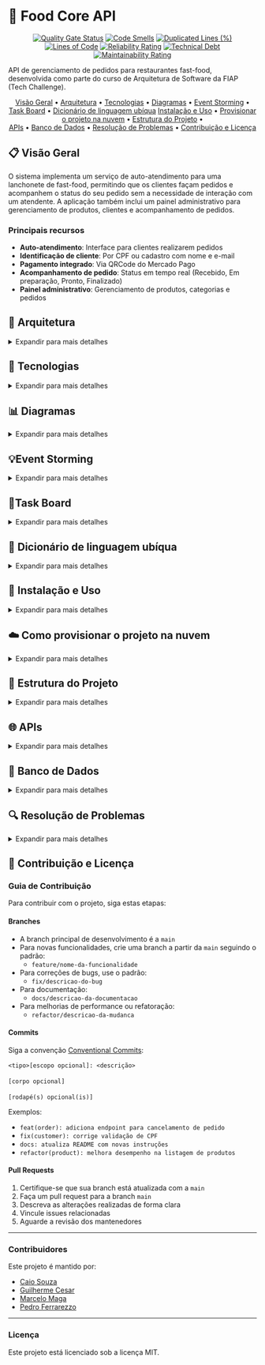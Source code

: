 # 🍔 Food Core API

<div align="center">

[![Quality Gate Status](https://sonarcloud.io/api/project_badges/measure?project=FIAP-SOAT-TECH-TEAM_food-core-api&metric=alert_status&token=19e960f56f10089f0c8d262863b33c62a92dbc46)](https://sonarcloud.io/summary/new_code?id=FIAP-SOAT-TECH-TEAM_food-core-api)
[![Code Smells](https://sonarcloud.io/api/project_badges/measure?project=FIAP-SOAT-TECH-TEAM_food-core-api&metric=code_smells&token=19e960f56f10089f0c8d262863b33c62a92dbc46)](https://sonarcloud.io/summary/new_code?id=FIAP-SOAT-TECH-TEAM_food-core-api)
[![Duplicated Lines (%)](https://sonarcloud.io/api/project_badges/measure?project=FIAP-SOAT-TECH-TEAM_food-core-api&metric=duplicated_lines_density&token=19e960f56f10089f0c8d262863b33c62a92dbc46)](https://sonarcloud.io/summary/new_code?id=FIAP-SOAT-TECH-TEAM_food-core-api)
[![Lines of Code](https://sonarcloud.io/api/project_badges/measure?project=FIAP-SOAT-TECH-TEAM_food-core-api&metric=ncloc&token=19e960f56f10089f0c8d262863b33c62a92dbc46)](https://sonarcloud.io/summary/new_code?id=FIAP-SOAT-TECH-TEAM_food-core-api)
[![Reliability Rating](https://sonarcloud.io/api/project_badges/measure?project=FIAP-SOAT-TECH-TEAM_food-core-api&metric=reliability_rating&token=19e960f56f10089f0c8d262863b33c62a92dbc46)](https://sonarcloud.io/summary/new_code?id=FIAP-SOAT-TECH-TEAM_food-core-api)
[![Technical Debt](https://sonarcloud.io/api/project_badges/measure?project=FIAP-SOAT-TECH-TEAM_food-core-api&metric=sqale_index&token=19e960f56f10089f0c8d262863b33c62a92dbc46)](https://sonarcloud.io/summary/new_code?id=FIAP-SOAT-TECH-TEAM_food-core-api)
[![Maintainability Rating](https://sonarcloud.io/api/project_badges/measure?project=FIAP-SOAT-TECH-TEAM_food-core-api&metric=sqale_rating&token=19e960f56f10089f0c8d262863b33c62a92dbc46)](https://sonarcloud.io/summary/new_code?id=FIAP-SOAT-TECH-TEAM_food-core-api)
</div>

API de gerenciamento de pedidos para restaurantes fast-food, desenvolvida como parte do curso de Arquitetura de Software
da FIAP (Tech Challenge).

<div align="center">
  <a href="#visao-geral">Visão Geral</a> •
  <a href="#arquitetura">Arquitetura</a> •
  <a href="#tecnologias">Tecnologias</a> •
  <a href="#diagramas">Diagramas</a> •
  <a href="#eventstorming">Event Storming</a> •
  <a href="#taskboard">Task Board</a> •
  <a href="#dicionario">Dicionário de linguagem ubíqua</a>
  <a href="#instalacao-e-uso">Instalação e Uso</a> •
  <a href="#provisionamento-na-nuvem">Provisionar o projeto na nuvem</a> •
  <a href="#estrutura-do-projeto">Estrutura do Projeto</a> • <br/>
  <a href="#apis">APIs</a> •
  <a href="#banco-de-dados">Banco de Dados</a> •
  <a href="#resolucao-de-problemas">Resolução de Problemas</a> •
  <a href="#contribuicao-e-licenca">Contribuição e Licença</a>
</div>

<h2 id="visao-geral">📋 Visão Geral</h2>

O sistema implementa um serviço de auto-atendimento para uma lanchonete de fast-food, permitindo que os clientes façam
pedidos e acompanhem o status do seu pedido sem a necessidade de interação com um atendente. A aplicação também inclui
um painel administrativo para gerenciamento de produtos, clientes e acompanhamento de pedidos.

### Principais recursos

- **Auto-atendimento**: Interface para clientes realizarem pedidos
- **Identificação de cliente**: Por CPF ou cadastro com nome e e-mail
- **Pagamento integrado**: Via QRCode do Mercado Pago
- **Acompanhamento de pedido**: Status em tempo real (Recebido, Em preparação, Pronto, Finalizado)
- **Painel administrativo**: Gerenciamento de produtos, categorias e pedidos

## 🧱 Arquitetura

<details>
<summary>Expandir para mais detalhes</summary>

Este projeto segue os princípios da **Arquitetura Limpa (Clean Architecture)** com o objetivo de manter um core de negócio independente, purista e facilmente testável. O desenho modular segue uma separação clara de responsabilidades entre camadas, respeitando dependências unidirecionais e regras de isolamento.

### 🎯 Princípios Adotados

- O **core** (domain, application e interface adapters) **não possui dependências de frameworks**
- O uso de bibliotecas externas (como Spring, MapStruct ou JPA) está **restrito à infraestrutura**
- Todas as interfaces de entrada e saída são representadas por **portas (interfaces)** no core
- O fluxo é baseado em **casos de uso (UseCases)** acionados por adaptadores de interface
- As comunicações são feitas por **gateways**, permitindo **inversão de dependência**
- A arquitetura permite **extração futura para microsserviços**, sem acoplamento com tecnologias específicas

---

### 📐 Diagrama de Fluxo

![Diagrama de Fluxo](docs/diagrams/user-flowchart.svg)

### Monolito Modular (Spring Modulith)

A aplicação é estruturada como um monolito modular usando Spring Modulith, com contextos limitados (bounded contexts)
bem definidos para cada domínio de negócio:

![Diagrama Monolito Modular](docs/diagrams/monolito-modular.svg)

Cada módulo:

- É autocontido, com seus próprios adaptadores, portas e domínio
- Comunica-se com outros módulos através de eventos de domínio
- Pode ser extraído como um serviço independente no futuro

### Eventos de Domínio

O sistema utiliza eventos de domínio assíncronos entre módulos, permitindo:

- Comunicação desacoplada
- Notificações entre contextos limitados
- Fácil migração para uma arquitetura distribuída no futuro

</details>

<h2 id="tecnologias">🔧 Tecnologias</h2>

<details>
<summary>Expandir para mais detalhes</summary>

### Backend

- **Java 21**: Linguagem principal
- **Spring Boot 3.4**: Framework base
- **Spring Modulith**: Para organização modular da aplicação
- **Spring Data JPA**: Persistência e acesso a dados
- **Spring Security**: Segurança e autenticação
- **MapStruct**: Mapeamento entre DTOs e entidades
- **Lombok**: Redução de código boilerplate

### Banco de Dados

- **PostgreSQL**: Banco de dados relacional principal
- **Liquibase**: Migrações de banco de dados

### Infraestrutura & Observabilidade

- **Docker**: Containerização
- **Docker Compose**: Orquestração de containers
- **Kubernetes (AKS)**: Orquestração de containers em produção
- **Terraform**: Provisionamento de infraestrutura como código
- **Gradle**: Gerenciamento de dependências e builds
- **SonarQube/SonarCloud**: Análise estática de código
- **Azure DevOps**: Armazenamento de imagens com o Azure Blob Storage
- **GitHub Actions**: CI/CD
- **Swagger/OpenAPI**: Documentação de API

### Integração

- **Mercado Pago API**: Processamento de pagamentos

</details>

<h2 id="diagramas">📊 Diagramas</h2>

<details>
<summary>Expandir para mais detalhes</summary>

### Modelo de Domínio

![Diagrama Modelo de Domínio](docs/diagrams/domain-model.svg)

### DER (Diagrama Entidade-Relacionamento)

![Diagrama Entidade-Relacionamento](docs/diagrams/DER.svg)


### Fluxo de Realização do Pedido e Pagamento (Event Storming)

![Diagrama criação de pedido](docs/diagrams/order-created.svg)

### Fluxo de Preparação e Entrega do Pedido (Event Storming)

![Diagrama preparação de pedido](docs/diagrams/order-preparing.svg)


</details>

<h2 id="eventstorming"> 💡Event Storming</h2>
<details>
<summary>Expandir para mais detalhes</summary>

### Event Storming Miro

- https://miro.com/app/board/uXjVIAFD_zg=/?share_link_id=933422566141

![image](https://github.com/user-attachments/assets/1c5261a3-60ab-45de-ae4c-86b3afe28db9)
![image](https://github.com/user-attachments/assets/29611638-e684-4244-b3b6-6ae19e725bc4)
</details>


<h2 id="taskboard"> 📌Task Board</h2>
<details>
<summary>Expandir para mais detalhes</summary>

### Board de tarefas Linear App

![image](https://github.com/user-attachments/assets/0c1a5e19-aae3-4270-84ad-64c67daf64b9)
</details>

<h2 id="dicionario">📖 Dicionário de linguagem ubíqua</h2>
<details>
<summary>Expandir para mais detalhes</summary>

### Termos essenciais para a aplicação

- **Admin (Administrador)**
  Usuário com privilégios elevados, responsável pela gestão de usuários, permissões e configurações do sistema.

- **Adquirente**
  Instituição financeira responsável por processar transações de pagamento do sistema. No nosso caso, a adquirente é
  representada pela integração com o [Mercado Pago](https://www.mercadopago.com.br).

- **Authentication (Autenticação)**
  Processo de validação da identidade de um usuário por meio de login.

- **Authorization (Autorização)**
  Controle de acesso baseado em permissões e papéis (roles). Exemplo: apenas administradores podem listar todos os
  usuários.

- **Catalog (Catálogo de Produtos)**
  Conjunto organizado dos produtos disponíveis para seleção e montagem de pedidos.

- **Category (Categoria)**
  Classificação dos produtos por tipo (ex.: lanches, bebidas, sobremesas).

- **Combo**
  Conjunto personalizado por um cliente, composto por: lanche, acompanhamento, bebida e sobremesa.

- **Customer (Cliente)**
  Pessoa que realiza um pedido no sistema. Pode se identificar com CPF, cadastrar nome/e-mail ou seguir como convidado (
  guest).

- **Guest (Convidado)**
  Cliente que realiza um pedido sem se identificar ou criar conta. Atua como usuário temporário.

- **Mercado Pago Integration (Integração com Mercado Pago)**
  Serviço externo utilizado para processar pagamentos eletrônicos dos pedidos.

- **Order (Pedido)**
  Conjunto de itens selecionados por um cliente para consumo. Pode incluir um ou mais combos.

- **Order Item (Item do Pedido)**
  Produto específico dentro de um pedido. Pode ser parte de um combo ou avulso.

- **Payment (Pagamento)**
  Etapa posterior à finalização do pedido. Utiliza integração com o Mercado Pago para processar as transações
  financeiras.

- **Expiração (Pagamento)**
  Tempo de expiração para pagamento de QrCode gerado pelo adquirente. Por padrão, 30 minutos, após esgotar o tempo o
  pedido relacionado é cancelado.

- **Product (Produto)**
  Qualquer item disponível para venda, como lanches, bebidas, sobremesas ou acompanhamentos.

- **Role (Papel)**
  Função atribuída a um usuário. Define suas permissões de acesso no sistema (ex.: ADMIN, ATENDENTE, GUEST).

- **Status do Pedido**
  Representa o estado atual de um pedido. Exemplos: *Em preparação*, *Pronto*, *Entregue*, *Cancelado*.

- **Stock (Estoque)**
  Representa a quantidade disponível de cada produto no sistema.

- **TID (Transaction ID)**
  Identificador único de uma transação na adquirente, fornecido após o pagamento.

- **User (Usuário)**
  Pessoa autenticada no sistema. Pode possuir diferentes papéis, como ADMIN, ATENDENTE ou GUEST.

</details>

<h2 id="instalacao-e-uso">🚀 Instalação e Uso</h2>

<details>
<summary>Expandir para mais detalhes</summary>

### Requisitos

- Docker e Docker Compose
- Ngrok (para testes locais de webhook)
- JDK 21+
- Gradle 8.0+

### Script Centralizador `food`

O projeto utiliza um script centralizador `food` para gerenciar todas as operações:

```bash
./food [comando] [opções]
```

#### Comandos Principais

| Comando       | Descrição                                           |
|---------------|-----------------------------------------------------|
| `start:all`   | Inicia toda a infraestrutura e a aplicação          |
| `start:infra` | Inicia apenas a infraestrutura (banco)              |
| `start:app`   | Inicia apenas a aplicação                           |
| `stop:all`    | Para todos os serviços                              |
| `stop:infra`  | Para apenas a infraestrutura                        |
| `stop:app`    | Para apenas a aplicação                             |
| `restart:all` | Reinicia todos os serviços                          |
| `restart:app` | Reinicia apenas a aplicação                         |
| `db:up`       | Aplica migrações do banco de dados                  |
| `db:reset`    | Reseta o banco de dados                             |
| `logs`        | Exibe logs dos containers                           |
| `logs:app`    | Exibe logs apenas da aplicação                      |
| `logs:db`     | Exibe logs apenas do banco de dados                 |
| `status`      | Exibe status dos containers                         |
| `clean`       | Remove containers, imagens e volumes não utilizados |
| `help`        | Exibe a mensagem de ajuda                           |

#### Opções

- `--build`, `-b`: Reconstrói as imagens antes de iniciar
- `--force`, `-f`: Força a execução sem confirmação

### Iniciando o Ambiente do Zero

```bash
# Clone o repositório
git clone https://github.com/soat-fiap/food-core-api.git
cd food-core-api

# Tornar o script principal executável
chmod +x food

# Iniciar infraestrutura (banco, adminer)
./food start:infra

# Resetar e configurar o banco de dados
./food db:reset

# Iniciar a aplicação
./food start:app --build

# Ou iniciar tudo de uma vez
./food start:all --build
```

### 🛠️ Como configurar o ambiente local com Ngrok

Para que sua aplicação local receba os webhooks de forma funcional (especialmente em endpoints que estão em `localhost`), é necessário utilizar o [Ngrok](https://ngrok.com/).

### ⚙️ Passo a passo para configurar o Ngrok

1. **Baixe o Ngrok:**
    - Acesse: [https://ngrok.com/download](https://ngrok.com/download) e faça o download de acordo com seu sistema operacional.

2. **Instale e autentique o Ngrok (apenas na primeira vez):**
   ```bash
   ngrok config add-authtoken SEU_TOKEN_DO_NGROK

3. **Exponha a porta da aplicação (ex: 8085):**
   ```bash
   ngrok http 8085
   ```

4. **Copie o link gerado:**
    - O Ngrok irá gerar uma URL do tipo `https://abc123.ngrok.io` que redireciona para `http://localhost:8085`.

5. **Atualize o application.properties:**
    - No arquivo `application.properties`, adicione a URL do Ngrok como base para os webhooks:
   ```properties
   mercado-pago.notification-url=https://abc123.ngrok.io/api/payments/webhook
   ```
   Se quiser, você pode definir a URL do Ngrok como variável de ambiente:
   ```bash
    export MERCADO_PAGO_NOTIFICATION_URL=https://sua-url-do-ngrok.ngrok.io/api/payments/webhook
    ```

### Acessando a Aplicação

- **API**: <http://localhost/api>
- **Swagger/OpenAPI**: <http://localhost/api/swagger-ui.html>
- **Adminer (gerenciador de banco de dados)**: <http://localhost:8081>
    - Sistema: PostgreSQL
    - Servidor: db
    - Usuário: postgres
    - Senha: postgres
    - Banco: fastfood

### Ambientes e Dados de Seed

O projeto suporta diferentes ambientes com diferentes conjuntos de dados:

- **Produção (perfil: prod)**: Apenas dados essenciais
- **Desenvolvimento (perfil: dev/local)**: Dados essenciais + dados adicionais para testes

Para executar a aplicação em modo de desenvolvimento:

```bash
# Usando variável de ambiente SPRING_PROFILES_ACTIVE
SPRING_PROFILES_ACTIVE=dev ./gradlew bootRun

# Ou usando parâmetro na linha de comando
./gradlew bootRun --args='--spring.profiles.active=local'
```


### Testando a Aplicação (Fluxo de compra 🛒)

Para realizar um fluxo de compra na aplicação, você pode seguir os passos abaixo:

1. **Criar Usuário** (Opcional):
   - Você pode se identificar criando um usuário ou seguir como um convidado:
   ```http
   POST /users
   Content-Type: application/json
   {
     "guest": false,
     "name": "João da Silva",
     "username": "Jão3",
     "email": "joao@example.com",
     "password": "batata123",
	 "document": "929.924.370-00"
   }
    ```
   - Caso você envie o payload vazio, com o campo `guest` como `true` ou até mesmo sem informar email ou CPF, o usuário será criado como convidado
   - Reenviar o mesmo payload irá retornar o usuário já existente.

2. **Realizar Pedido**:
   - Crie um pedido com os produtos disponíveis:
   ```http
   POST /orders
   Content-Type: application/json
   {
     "customerId": 1,
     "items": [
       {
         "productId": 1,
         "quantity": 2
       },
       {
         "productId": 2,
         "quantity": 1
       }
     ]
   }
   ```
   - Se o pedido for criado com sucesso, o status retornado será RECEIVED.

3. **Acessar QrCode para Pagamento**:
   - Após criar o pedido, você receberá o id do pedido que será utilizado nessa rota para gerar o QrCode.
   ```http
    GET /orders/{orderId}/qrCode
    ```
   - Com o retorno, você poderá copiar o valor de qrCode e utiliza-lo no site [QRCode Monkey](https://www.qrcode-monkey.com/) para gerar o QrCode.

4. **Escaneie o QrCode com o aplicativo do Mercado Pago**:
   - Abra o aplicativo do Mercado Pago e escaneie o QrCode gerado.
   - Siga as instruções para concluir o pagamento.
   - Após o pagamento ser efetuado, o Mercado Pago notificará a aplicação via webhook:
   ```http
   POST /payments/webhook
    ```
   - Este webhook atualizará automaticamente o status do pedido para APPROVED. Se o pagamento não for concluído no tempo limite, o status será alterado para CANCELED.


5. **Preparação do Pedido (Admin/Restaurante)**:
   - Logue com o usuário admin.
    ```http
    POST /users/login
    Content-Type: application/json
    {
	  "email": "admin@fastfood.com",
	  "password": "admin123"
    }
    ```
   - Após o login, busque todas os pedidos ativos ou busque seu pedido pelo id dele:
   ```http
    GET /orders/active
    GET /orders/{orderId}
    ```
    - Altere o status para PREPARING quando iniciar a preparação:   
    ```http
    PATCH /orders/{orderId}/status
    Content-Type: application/json
    {
      "status": "PREPARING"
    }
    ```

6. **Finalizar Pedido (Admin/Restaurante)**:
   - Quando o pedido estiver pronto, você poderá finalizar o pedido:
    ```http
    PATCH /orders/{orderId}/status
    Content-Type: application/json
    {
      "status": "READY"
    }
    ```

</details>

<h2 id="provisionar-na-nuvem">☁️ Como provisionar o projeto na nuvem</h2>
<details>
<summary>Expandir para mais detalhes</summary>

Este projeto utiliza **infraestrutura como código** com Terraform para provisionamento no Azure, e Helm para deploy no AKS.

### Requisitos
- **Azure CLI**: Para interagir com o Azure ([instalação](#1-azure-cli))
- **Terraform**: Para provisionamento da infraestrutura ([instalação](#2-terraform))
- **Helm**: Para gerenciar o Kubernetes ([instalação](#3-helm))
- **Kubectl**: Para interagir com o cluster Kubernetes ([instalação](#4-kubectl))
- **Docker**: Para construir e enviar imagens ([instalação](#5-docker))
- **K6**: Para testes de carga ([instalação](#6-k6))

### 🔧 Instalação dos Requisitos

Siga os passos abaixo para instalar as ferramentas necessárias no seu ambiente:

---

#### 1. Azure CLI
```bash
# Windows (via PowerShell)
Invoke-WebRequest -Uri https://aka.ms/installazurecliwindows -OutFile .\AzureCLI.msi; Start-Process msiexec.exe -Wait -ArgumentList '/I AzureCLI.msi /quiet'; rm .\AzureCLI.msi

# macOS (Homebrew)
brew install azure-cli

# Linux (APT)
curl -sL https://aka.ms/InstallAzureCLIDeb | sudo bash

# Verifique a instalação
az --version
```

#### 2. Terraform
```bash
# macOS/Linux
brew tap hashicorp/tap
brew install hashicorp/tap/terraform

# Windows (choco)
choco install terraform

# Verifique a instalação
terraform -v
```

#### 3. Helm
```bash
# macOS
brew install helm

# Windows (choco)
choco install kubernetes-helm

# Linux
curl https://raw.githubusercontent.com/helm/helm/main/scripts/get-helm-3 | bash

# Verifique a instalação
helm version --short
```

#### 4. Kubectl
```bash
# macOS
brew install kubectl

# Windows (choco)
choco install kubernetes-cli

# Linux
curl -LO "https://dl.k8s.io/release/$(curl -s https://dl.k8s.io/release/stable.txt)/bin/linux/amd64/kubectl"
chmod +x kubectl
sudo mv kubectl /usr/local/bin/

# Verifique a instalação
kubectl version --client
```

#### 5. Docker
```bash
# macOS
brew install --cask docker


# Windows
choco install docker-desktop


# Linux
sudo apt-get install docker.io
sudo systemctl start docker
sudo systemctl enable docker

# Verifique a instalação
docker --version
```

#### 6. K6
```bash
# macOS
brew install k6

# Windows (choco)
choco install k6

# Linux (Ubuntu)
sudo apt install gnupg ca-certificates
curl -fsSL https://dl.k6.io/key.gpg | sudo gpg --dearmor -o /usr/share/keyrings/k6-archive-keyring.gpg
echo "deb [signed-by=/usr/share/keyrings/k6-archive-keyring.gpg] https://dl.k6.io/deb stable main" | sudo tee /etc/apt/sources.list.d/k6.list
sudo apt update
sudo apt install k6

# Verifique a instalação
k6 version
```

---

## 🚀 Passo a passo

### 1. Crie uma conta de Armazenamento e um Container no Azure

Essa conta será usada para armazenar o `terraform.tfstate`. Você pode criar isso pelo portal do Azure ou com os comandos CLI abaixo:

```bash
az storage account create --name nomeDaConta --resource-group nomeDoGrupo --location brazilsouth --sku Standard_LRS
az storage container create --account-name nomeDaConta --name tfstate
```

### 2. Crie o arquivo terraform.tfvars
Crie um arquivo `terraform.tfvars` na raiz do projeto com as seguintes variáveis:

```hcl
subscription_id = "SUA_SUBSCRIPTION_ID_AZURE"
```

### 3. Faça login na sua conta Azure
Instale o Azure CLI e faça login na sua conta:

```bash
az login
```

### 4. Execute o Terraform
```bash
terraform init
terraform plan -var-file=terraform.tfvars
terraform apply -var-file=terraform.tfvars
 ```

### 5. Faça build da imagem Docker e dê push para o Docker Hub
```bash
docker build -t seu-usuario/seu-app:tag .
docker push seu-usuario/seu-app:tag
```

### 6. Configure os valores do Helm com os outputs do Terraform
Após executar o Terraform, copie os valores de saída necessários (resource group, IP público, connection string e nome do container do Azure Storage) e atualize o arquivo values.yaml do Helm Chart com essas informações:

```yaml
service.beta.kubernetes.io/azure-load-balancer-resource-group: "SEU_RESOURCE_GROUP"
loadBalancerIP: "SEU_IP_PUBLICO"
connectionString: "SEU_STORAGE_CONNECTION_STRING"
containerName: "SEU_CONTAINER_NAME"
```

Para obter a connection string, pois se trata de um output sensível que não será exibido por default, você pode usar o comando:

```bash
terraform output -raw storage_account_connection_string
```

Você também poderá ver os outros valores com o comando:

```bash
terraform output
```

### 7. Atualize o kubeconfig para se conectar ao novo cluster AKS
```bash
az aks get-credentials --resource-group seu-grupo --name seu-cluster
```

### 8. Empacote e instale o Helm chart
```bash
helm package ./helm
helm install nome-do-release ./helm-chart-0.1.0.tgz -n nome-do-namespace --create-namespace
```

### 9. Execute teste de estresse com K6
```bash
k6 run stress-test.js
```

### ☁️ Resultado 
- Após seguir todos os passos, você terá a aplicação provisionada no Azure AKS, com o banco de dados PostgreSQL configurado e a API acessível via Load Balancer. Você poderá acessar a aplicação através do IP público fornecido pelo Terraform.
- Sua infraestrutura estará da seguinte forma:
## Terraform
![Terraform](docs/diagrams/terraform.png)
## Kubernetes
![Kubernetes](docs/diagrams/kubernetsDiagram.png)

</details>


<h2 id="estrutura-do-projeto">📁 Estrutura do Projeto</h2>

<details>
<summary>Expandir para mais detalhes</summary>

O projeto segue uma estrutura modular organizada por domínios:

```
food-core-api/
│
├── src/
│   ├── main/
│   │   ├── java/com/soat/fiap/food/core/api/
│   │   │   ├── FoodCoreApiApplication.java     # Aplicação principal
│   │   │   │
│   │   │   ├── catalog                         # Módulo responsável pelo catálogo (catálogos, categorias e produtos)
│   │   │   │   ├── core                        # Camada de domínio e aplicação
│   │   │   │   │    ├── application            # Casos de uso e DTOs de entrada
│   │   │   │   │    ├── domain                 # Entidades, VOs, eventos e exceções do domínio
│   │   │   │   │    └── interfaceadapters
│   │   │   │   │        ├── bff                # Camada de interface web (controllers e presenters)
│   │   │   │   │        ├── dto                # DTOs e mapeadores da camada de apresentação
│   │   │   │   │        └── gateways           # Interfaces dos gateways (ports de saída)
│   │   │   │   └── infrastructure              # Implementações técnicas (web, persistência, eventos, configurações)
│   │   │   │
│   │   │   ├── order                           # Módulo responsável pelos pedidos
│   │   │   │     ├── core                      # Lógica de domínio e regras de negócio
│   │   │   │     └── infrastructure            # Implementações de persistência, web e eventos
│   │   │   │ 
│   │   │   ├── payment                         # Módulo responsável pelos pagamentos e integração com Mercado Pago
│   │   │   │   ├── core                        # Casos de uso, entidades, eventos e VOs de pagamento
│   │   │   │   └── infrastructure              # Web, integração externa (Mercado Pago) e persistência
│   │   │   │ 
│   │   │   ├── user                            # Módulo responsável pela gestão de usuários e autenticação
│   │   │   │   ├── core                        # Casos de uso, modelo de domínio e validações
│   │   │   │   └── infrastructure              # Controllers e persistência
│   │   │   ├── shared/                         # Componentes compartilhados
│   │   │   │   ├── core                        # VOs e exceções genéricas
│   │   │   │   ├── interfaceadapters           # Gateways genéricos e DTOs utilitários
│   │   │   │   └── infrastructure              # Configurações globais, autenticação JWT, eventos e storage
│   │   │
│   │   └── resources/
│   │       ├── application.yml                 # Configurações gerais
│   │       ├── application-dev.yml             # Configurações de desenvolvimento
│   │       ├── application-prod.yml            # Configurações de produção
│   │       └── db/changelog/                   # Migrações Liquibase
│   │
│   └── test/                                   # Testes
│
├── docker/                                     # Arquivos Docker
│   ├── Dockerfile
│   ├── docker-compose.yml
│   └── services/                               # Serviços adicionais
│
│
├── kubernetes/
│   └── foodcoreapi/                            # Chart Helm principal da aplicação
│       ├── Chart.yaml                          # Metadata do chart
│       ├── Chart.lock                          # Dependências travadas
│       ├── values.yaml                         # Configurações parametrizáveis do chart
│       └── templates/                          # Templates Helm
│           ├── api/                            # Subcomponentes da API
│           │   ├── adminer/                    # Adminer (gerenciador de DB)
│           │   ├── api/                        # FoodCore API (app principal)
│           │   ├── postgresql/                 # StatefulSet do banco PostgreSQL
│           │   └── namespace.yaml              # Namespace da aplicação
│           ├── common/                         # Componentes reutilizáveis
│           │   ├── ingress/                    # Ingress + ExternalNames
│           │   └── volume/                     # StorageClass
│           └── efk/                            # Stack EFK para logging
│               ├── elasticsearch/              # StatefulSet e ConfigMap
│               ├── fluentd/                    # DaemonSet + RBAC
│               ├── kibana/                     # Interface Kibana
│               └── namespace.yaml
│   
│ 
├── terraform/
│   ├── backend.tf                              # Configuração do backend remoto (ex: Azure Storage para o state)
│   ├── main.tf                                 # Composição dos módulos e recursos
│   ├── provider.tf                             # Configuração do provedor (Azure)
│   ├── outputs.tf                              # Outputs globais da infraestrutura
│   ├── variables.tf                            # Variáveis globais
│   └── modules/                                # Módulos reutilizáveis para recursos Azure
│       ├── aks/                                # Criação do cluster AKS (Kubernetes)
│       ├── blob/                               # Storage Account e Containers
│       ├── public_ip/                          # Endereços IP públicos
│       └── resource_group/                     # Resource Group base do ambiente  
│
├── scripts/                                    # Scripts de gerenciamento
│
├── docs/                                       # Documentação
│
├── food                                        # Script centralizador
└── README.md                                   # Este arquivo
```


### 🧱 Estrutura Modular (Clean Architecture)

Cada módulo (ex: `catalog`, `order`, `payment`, etc.) segue a mesma estrutura padrão, baseada nos princípios da Clean Architecture, com separação clara entre regras de negócio, adaptação e infraestrutura.

```
módulo/                                 # Módulo da aplicação (ex: catalog)
├── core/                               # Camada de domínio e aplicação (Core Business Rules)
│   ├── application/                    # Camada de aplicação (Application Business Rules)
│   │   ├── inputs/                     # DTOs de entrada para casos de uso
│   │   │   └── mappers/                # Mapeadores Input -> Domínio
│   │   └── usecases/                   # Casos de uso (Application Business Rules)
│   ├── domain/                         # Camada de domínio (Domain Business Rules)
│   │   ├── model/                      # Entidades de domínio 
│   │   ├── events/                     # Eventos de domínio
│   │   ├── exceptions/                 # Exceções de domínio
│   │   └── vo/                         # Objetos de valor
│   └── interfaceadapters/              # Camada de adaptação (Interface Adapters)
│       ├── bff/                        # Camada de interface web (BFF - Backend for Frontend)
│       │   └── controller/web/api      # Controllers REST (BFF)           
│       ├── presenter/web/api           # Saídas dos casos de uso (Presenter -> ViewModel)
│       ├── dto/                        # DTOs intermediários
│       │   └── mappers/                # Mapeadores DTO <-> Domínio
│       └── gateways/                   # Interfaces de acesso a recursos externos (ex: repos)
└── infrastructure/                     # Camada de infraestrutura (Frameworks e Drivers)
    ├── common/                         # Fontes genéricas, utilitários
    │   └── source                      # DataSource do módulo
    ├── in/                             # Camada de entrada
    │   ├── event/listener/             # Listeners de eventos internos/externos
    │   └── web/api/controller/         # REST controllers (controllers exposto ao mundo externo)
    │       └── dto/                    # DTOs de entrada/saída (web layer)
    ├── out/                            # Camada de saída para sistemas externos
    │   └── persistence/                # Persistência de dados
    │       └── postgres/               # Implementação específica para PostgreSQL
    │           ├── entity/             # Entidades JPA
    │           ├── mapper/             # Mapper Entity <-> Domain
    │           └── repository/         # Implementações de repositórios
    └── config/                         # Configurações específicas do módulo
```


</details>

<h2 id="apis">🌐 APIs</h2>

<details>
<summary>Expandir para mais detalhes</summary>

O sistema expõe duas interfaces principais de API:

1. **API de Auto-Atendimento**: Para clientes se identificarem, visualizarem produtos e fazerem pedidos
2. **API de Gestão**: Para administradores gerenciarem produtos, categorias e pedidos

### Endpoints Principais

#### Usuários

```
POST /api/users                         # Cadastrar usuário
GET /api/users/{id}                     # Obter usuário por id
GET /api/users                          # Listar usuários
```

#### Catálogo

```
GET  /api/catalogs                          # Listar todos os catálogos
GET  /api/catalogs/{id}                     # Listar catálogo por ID
POST /api/catalogs                          # Criar catálogo
GET /api/catalogs/{id}/categories           # Listar categorias de um catálogo
POST /api/catalogs/{id}/categories          # Criar categoria no catálogo
GET /api/catalogs/{id}/products             # Listar produtos de uma categoria
POST /api/catalogs/{id}/products            # Criar produto na categoria
GET /api/catalogs/{id}/products/{productId} # Obter produto por ID
```

#### Pedidos

```
POST  /api/orders                        # Criar pedido
PATCH /api/orders/{id}/status            # Atualizar status do pedido
GET   /api/orders/active                 # Listar pedidos ativos
```

#### Pagamentos

```
GET  /api/payments/{orderId}/status     # Obter status do pagamento
GET  /api/payments/{orderId}/qrCode     # Obter informações do QRCode de pagamento
POST /api/payments/webhook              # Webhook de notificação de pagamento
```

Para documentação completa e interativa, consulte o Swagger/OpenAPI disponível em:
<http://localhost:8083/swagger-ui.html>

</details>

<h2 id="banco-de-dados">💾 Banco de Dados</h2>

<details>
<summary>Expandir para mais detalhes</summary>

### Modelo Relacional

O sistema utiliza PostgreSQL como banco de dados principal, com o seguinte esquema:

![Diagrama criação de pedido](docs/diagrams/ER.svg)

### Gerenciamento de Migrações

O projeto utiliza Liquibase para gerenciar migrações de banco de dados, organizadas por módulo:

```
src/main/resources/db/changelog/
├── db.changelog-master.yaml          # Arquivo principal
├── modules/                          # Migrations separadas por módulo
│   ├── order/
│   │   ├── 01-order-tables.sql
│   │   ├── 02-order-indexes.sql
│   │   └── 03-order-seed.sql
│   ├── user/
│   ├── catalog/
│   └── payment/
└── shared/
    └── 00-init-schema.sql
```

As migrações são aplicadas automaticamente durante a inicialização da aplicação, mas também podem ser executadas
manualmente:

```bash
./food db:up     # Aplicar migrações
./food db:reset  # Resetar e recriar o banco de dados
```

### Acesso ao Banco de Dados

Para acessar o banco de dados durante o desenvolvimento, utilize o Adminer disponível em:
<http://localhost:8081>

Credenciais:

- Sistema: PostgreSQL
- Servidor: db
- Usuário: postgres
- Senha: postgres
- Banco: fastfood

</details>

<h2 id="resolucao-de-problemas">🔍 Resolução de Problemas</h2>

<details>
<summary>Expandir para mais detalhes</summary>

### Problemas com o Banco de Dados

Se você encontrar erros ao tentar resetar o banco de dados, como:

```
ERROR: database "fastfood" is being accessed by other users
DETAIL: There are X other sessions using the database.
```

Tente estes passos:

```bash
# 1. Parar todos os serviços
./food stop:all

# 2. Limpar recursos Docker não utilizados
./food clean --force

# 3. Iniciar apenas a infraestrutura
./food start:infra

# 4. Tentar o reset novamente
./food db:reset --force
```

### Erros do Liquibase

Se você encontrar erros de validação do Liquibase como:

```
Validation Failed:
     changesets check sum
     changesets had duplicate identifiers
```

Existem duas abordagens:

1. **Limpar completamente o banco de dados:**

```bash
# Parar todos os serviços
./food stop:all

# Limpar recursos
./food clean --force

# Iniciar tudo novamente
./food start:all --build
```

2. **Atualizar a tabela DATABASECHANGELOG (para desenvolvedores):**

```sql
-- Conecte-se ao banco via Adminer e execute:
DELETE FROM DATABASECHANGELOG
WHERE filename = 'db/changelog/modules/product/03-product-seed.sql';

-- Aplique as migrações novamente
./food db:up
```

### Problemas com o Docker

Se o Docker travar ou apresentar problemas:

```bash
# Reinicie o Docker Desktop
# Em seguida, reinicie a infraestrutura
./food restart:all --build
```

### Porta em Uso

Se alguma porta estiver em uso (como 8080, 8081, 8082, 8083, 5432, 6379):

1. Identifique o processo usando a porta:

   ```bash
   lsof -i :<número-da-porta>
   ```

2. Encerre o processo ou altere a porta no arquivo `docker/docker-compose.yml`

</details>

<h2 id="contribuicao-e-licenca">🙏 Contribuição e Licença</h2>

### Guia de Contribuição

Para contribuir com o projeto, siga estas etapas:

#### Branches

- A branch principal de desenvolvimento é a `main`
- Para novas funcionalidades, crie uma branch a partir da `main` seguindo o padrão:
    - `feature/nome-da-funcionalidade`
- Para correções de bugs, use o padrão:
    - `fix/descricao-do-bug`
- Para documentação:
    - `docs/descricao-da-documentacao`
- Para melhorias de performance ou refatoração:
    - `refactor/descricao-da-mudanca`

#### Commits

Siga a convenção [Conventional Commits](https://www.conventionalcommits.org/):

```
<tipo>[escopo opcional]: <descrição>

[corpo opcional]

[rodapé(s) opcional(is)]
```

Exemplos:

- `feat(order): adiciona endpoint para cancelamento de pedido`
- `fix(customer): corrige validação de CPF`
- `docs: atualiza README com novas instruções`
- `refactor(product): melhora desempenho na listagem de produtos`

#### Pull Requests

1. Certifique-se que sua branch está atualizada com a `main`
2. Faça um pull request para a branch `main`
3. Descreva as alterações realizadas de forma clara
4. Vincule issues relacionadas
5. Aguarde a revisão dos mantenedores

---

### Contribuidores

Este projeto é mantido por:

- [Caio Souza](https://github.com/caiuzu)
- [Guilherme Cesar](https://github.com/QuatroQuatros)
- [Marcelo Maga](https://github.com/marcelo-maga)
- [Pedro Ferrarezzo](https://github.com/pedroferrarezzo)

---

### Licença

Este projeto está licenciado sob a licença MIT.
